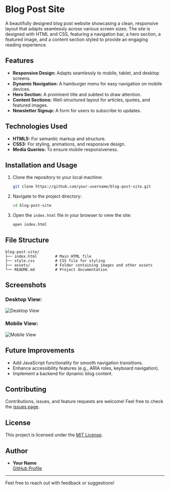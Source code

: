 # Blog Post Site

A beautifully designed blog post website showcasing a clean, responsive layout that adapts seamlessly across various screen sizes. The site is designed with HTML and CSS, featuring a navigation bar, a hero section, a featured image, and a content section styled to provide an engaging reading experience.

## Features

- **Responsive Design:** Adapts seamlessly to mobile, tablet, and desktop screens.
- **Dynamic Navigation:** A hamburger menu for easy navigation on mobile devices.
- **Hero Section:** A prominent title and subtext to draw attention.
- **Content Sections:** Well-structured layout for articles, quotes, and featured images.
- **Newsletter Signup:** A form for users to subscribe to updates.

## Technologies Used

- **HTML5:** For semantic markup and structure.
- **CSS3:** For styling, animations, and responsive design.
- **Media Queries:** To ensure mobile responsiveness.

## Installation and Usage

1. Clone the repository to your local machine:

   ```bash
   git clone https://github.com/your-username/blog-post-site.git
   ```

2. Navigate to the project directory:

   ```bash
   cd blog-post-site
   ```

3. Open the `index.html` file in your browser to view the site:

   ```bash
   open index.html
   ```

## File Structure

```
blog-post-site/
├── index.html        # Main HTML file
├── style.css         # CSS file for styling
├── assets/           # Folder containing images and other assets
└── README.md         # Project documentation
```

## Screenshots

### Desktop View:
![Desktop View](https://via.placeholder.com/1200x600)

### Mobile View:
![Mobile View](https://via.placeholder.com/400x800)

## Future Improvements

- Add JavaScript functionality for smooth navigation transitions.
- Enhance accessibility features (e.g., ARIA roles, keyboard navigation).
- Implement a backend for dynamic blog content.

## Contributing

Contributions, issues, and feature requests are welcome! Feel free to check the [issues page](https://github.com/Galahad-py//blog-post-site/issues).

## License

This project is licensed under the [MIT License](https://opensource.org/licenses/MIT).

## Author

- **Your Name**  
  [GitHub Profile](https://github.com/Galahad-py/)  

---

Feel free to reach out with feedback or suggestions!
